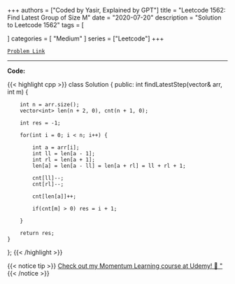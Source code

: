 
+++
authors = ["Coded by Yasir, Explained by GPT"]
title = "Leetcode 1562: Find Latest Group of Size M"
date = "2020-07-20"
description = "Solution to Leetcode 1562"
tags = [
    
]
categories = [
    "Medium"
]
series = ["Leetcode"]
+++



[`Problem Link`](https://leetcode.com/problems/find-latest-group-of-size-m/description/)

---

**Code:**

{{< highlight cpp >}}
class Solution {
public:
    int findLatestStep(vector<int>& arr, int m) {

        int n = arr.size();
        vector<int> len(n + 2, 0), cnt(n + 1, 0);
        
        int res = -1;
        
        for(int i = 0; i < n; i++) {
            
            int a = arr[i];
            int ll = len[a - 1];
            int rl = len[a + 1];
            len[a] = len[a - ll] = len[a + rl] = ll + rl + 1;
            
            cnt[ll]--;
            cnt[rl]--;
            
            cnt[len[a]]++;
            
            if(cnt[m] > 0) res = i + 1;
            
        }
        
        return res;
    }
};
{{< /highlight >}}


{{< notice tip >}}
[Check out my Momentum Learning course at Udemy! 🚀 "](https://www.udemy.com/course/blind-75-the-data-structures-and-algorithms-essentials/)
{{< /notice >}}


